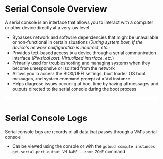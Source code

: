 # Serial Console Overview

A serial console is an interface that allows you to interact with a computer or other device directly at a very low level

* Bypasses network and software dependencies that might be unavailable or non-functional in certain situations (*During system boot*, *If the device's network configuration is incorrect*, *etc.*)
* Provides text-based access to a device through a serial communication interface (*Physical port*, *Virtualized interface*, *etc.*)
* Primarily used for troubleshooting and managing systems when they become unresponsive or isolated from the network
* Allows you to access the BIOS/UEFI settings, boot loader, OS boot messages, and system command prompt of a VM instance
* Helps diagnose issues occuring at boot time by having all messages and outputs directed to the serial console during the boot process

![](https://github.com/JonmarCorpuz/LetsLearn/blob/main/Assets/Whitespace.png)

# Serial Console Logs

Serial console logs are records of all data that passes through a VM's serial console

* Can be viewed using the console or with the `gcloud compute instances get-serial-port-output VM_NAME --zone ZONE` command
